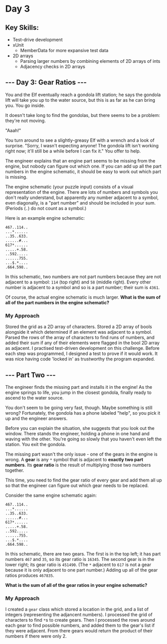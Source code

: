 # Day 3
## Key Skills: 

- Test-drive development
- xUnit
  - MemberData for more expansive test data
- 2D arrays 
  - Parsing larger numbers by combining elements of 2D arrays of ints
  - Adjacency checks in 2D arrays
  
## --- Day 3: Gear Ratios ---
You and the Elf eventually reach a gondola lift station; he says the gondola lift will take you up to the water source, but this is as far as he can bring you. You go inside.

It doesn't take long to find the gondolas, but there seems to be a problem: they're not moving.

"Aaah!"

You turn around to see a slightly-greasy Elf with a wrench and a look of surprise. "Sorry, I wasn't expecting anyone! The gondola lift isn't working right now; it'll still be a while before I can fix it." You offer to help.

The engineer explains that an engine part seems to be missing from the engine, but nobody can figure out which one. If you can add up all the part numbers in the engine schematic, it should be easy to work out which part is missing.

The engine schematic (your puzzle input) consists of a visual representation of the engine. There are lots of numbers and symbols you don't really understand, but apparently any number adjacent to a symbol, even diagonally, is a "part number" and should be included in your sum. (Periods (```.```) do not count as a symbol.)

Here is an example engine schematic:
```
467..114..
...*......
..35..633.
......#...
617*......
.....+.58.
..592.....
......755.
...$.*....
.664.598..
```

In this schematic, two numbers are not part numbers because they are not adjacent to a symbol: ```114``` (top right) and ```58``` (middle right). Every other number is adjacent to a symbol and so is a part number; their sum is ```4361```.

Of course, the actual engine schematic is much larger. **What is the sum of all of the part numbers in the engine schematic?**

### My Approach
Stored the grid as a 2D array of characters. 
Stored a 2D array of bools alongside it which determined if an element was adjacent to a symbol. 
Parsed the rows of the array of characters to find runs of numbers, and added their sum if any of their elements were flagged in the bool 2D array as adjacent. 
I practised test-driven development on this challenge. 
Before each step was programmed, I designed a test to prove if it would work. It was nice having code 'locked in' as trustworthy the program expanded.

## --- Part Two ---
The engineer finds the missing part and installs it in the engine! As the engine springs to life, you jump in the closest gondola, finally ready to ascend to the water source.

You don't seem to be going very fast, though. Maybe something is still wrong? Fortunately, the gondola has a phone labeled "help", so you pick it up and the engineer answers.

Before you can explain the situation, she suggests that you look out the window. There stands the engineer, holding a phone in one hand and waving with the other. You're going so slowly that you haven't even left the station. You exit the gondola.

The missing part wasn't the only issue - one of the gears in the engine is wrong. A **gear** is any ```*``` symbol that is adjacent to **exactly two part numbers**. Its **gear ratio** is the result of multiplying those two numbers together.

This time, you need to find the gear ratio of every gear and add them all up so that the engineer can figure out which gear needs to be replaced.

Consider the same engine schematic again:
```
467..114..
...*......
..35..633.
......#...
617*......
.....+.58.
..592.....
......755.
...$.*....
.664.598..
```

In this schematic, there are two gears. 
The first is in the top left; it has part numbers ```467``` and ```35```, so its gear ratio is ```16345```. 
The second gear is in the lower right; its gear ratio is ```451490```. (The ```*``` adjacent to ```617``` is not a gear because it is only adjacent to one part number.) 
Adding up all of the gear ratios produces ```467835```.

**What is the sum of all of the gear ratios in your engine schematic?**
### My Approach
I created a ```gear``` class which stored a location in the grid, and a list of integers (representing the adjancent numbers).
I processed the grid of characters to find ```*```s to create gears. 
Then I processed the rows around each gear to find possible numbers, and added them to the gear's list if they were adjacent.
From there gears would return the product of their numbers if there were only 2.
